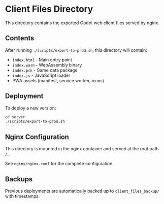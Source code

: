 # Client Files Directory

This directory contains the exported Godot web client files served by nginx.

## Contents

After running `./scripts/export-to-prod.sh`, this directory will contain:
- `index.html` - Main entry point
- `index.wasm` - WebAssembly binary
- `index.pck` - Game data package
- `index.js` - JavaScript loader
- PWA assets (manifest, service worker, icons)

## Deployment

To deploy a new version:
```bash
cd server
./scripts/export-to-prod.sh
```

## Nginx Configuration

This directory is mounted in the nginx container and served at the root path `/`.

See `nginx/nginx.conf` for the complete configuration.

## Backups

Previous deployments are automatically backed up to `client_files_backup/` with timestamps.
